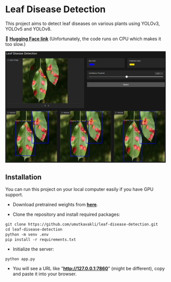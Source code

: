 # Leaf Disease Detection

This project aims to detect leaf diseases on various plants using YOLOv3, YOLOv5 and YOLOv8.

🤗 [<b>Hugging Face link</b>](https://huggingface.co/spaces/umutkavakli/leaf-disease-detection) (Unfortunately, the code runs on CPU which makes it too slow.)

<center>  <img src=".test-images/image.png" alt="Example"> </center>

## Installation
You can run this project on your local computer easily if you have GPU support.

* Download pretrained weights from [<b>here</b>](https://drive.google.com/drive/folders/1I94RbtbR1rk3a2DBYy6ZOQxbbR8V3gyp?usp=sharing).

* Clone the repository and install required packages:

```
git clone https://github.com/umutkavakli/leaf-disease-detection.git
cd leaf-disease-detection
python -m venv .env
pip install -r requirements.txt
```
* Initialize the server:

```
python app.py
```

* You will see a URL like "<b>http://127.0.0.1:7860</b>" (might be different), copy and paste it into your browser.



